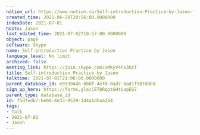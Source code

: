 ```yaml
---
notion_url: https://www.notion.so/Self-introduction-Practice-by-Jason-f5dfedb7beb84e339539144a1dbaa264
created_time: 2021-06-28T20:56:00.0000000
indexDate: 2021-07-01
hosts: Jason
last_edited_time: 2021-07-02T18:57:00.0000000
object: page
software: Skype
name: Self-introduction Practice by Jason
language_level: No limit
archived: false
meeting_link: https://join.skype.com/xMKyV4Fx3KXT
title: Self-introduction Practice by Jason
talktime: 2021-07-01T21:00:00.0000000
parent_database_id: e9339446-880f-4ef0-8ad7-8ad1f507dded
sign_up_here: https://forms.gle/CET8RqptGHtUapEG7
parent_type: database_id
id: f5dfedb7-beb8-4e33-9539-144a1dbaa264
tags:
- Talk
- 2021-07-01
- Jason
---
```







